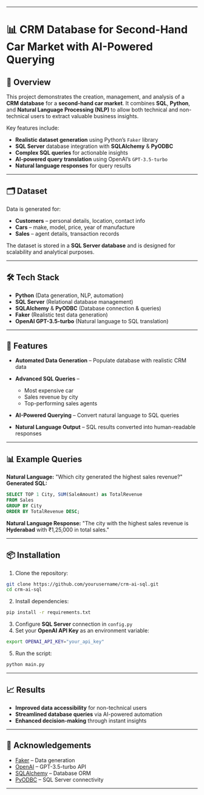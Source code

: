 
---

# 📊 CRM Database for Second-Hand Car Market with AI-Powered Querying

## 📌 Overview

This project demonstrates the creation, management, and analysis of a **CRM database** for a **second-hand car market**. It combines **SQL**, **Python**, and **Natural Language Processing (NLP)** to allow both technical and non-technical users to extract valuable business insights.

Key features include:

* **Realistic dataset generation** using Python’s `Faker` library
* **SQL Server** database integration with **SQLAlchemy** & **PyODBC**
* **Complex SQL queries** for actionable insights
* **AI-powered query translation** using OpenAI’s `GPT-3.5-turbo`
* **Natural language responses** for query results

---

## 🗂️ Dataset

Data is generated for:

* **Customers** – personal details, location, contact info
* **Cars** – make, model, price, year of manufacture
* **Sales** – agent details, transaction records

The dataset is stored in a **SQL Server database** and is designed for scalability and analytical purposes.

---

## 🛠️ Tech Stack

* **Python** (Data generation, NLP, automation)
* **SQL Server** (Relational database management)
* **SQLAlchemy** & **PyODBC** (Database connection & queries)
* **Faker** (Realistic test data generation)
* **OpenAI GPT-3.5-turbo** (Natural language to SQL translation)

---

## 🚀 Features

* **Automated Data Generation** – Populate database with realistic CRM data
* **Advanced SQL Queries** –

  * Most expensive car
  * Sales revenue by city
  * Top-performing sales agents
* **AI-Powered Querying** – Convert natural language to SQL queries
* **Natural Language Output** – SQL results converted into human-readable responses

---

## 📊 Example Queries

**Natural Language:** "Which city generated the highest sales revenue?"
**Generated SQL:**

```sql
SELECT TOP 1 City, SUM(SaleAmount) as TotalRevenue  
FROM Sales  
GROUP BY City  
ORDER BY TotalRevenue DESC;
```

**Natural Language Response:** "The city with the highest sales revenue is **Hyderabad** with ₹1,25,000 in total sales."

---

## 📦 Installation

1. Clone the repository:

```bash
git clone https://github.com/yourusername/crm-ai-sql.git
cd crm-ai-sql
```

2. Install dependencies:

```bash
pip install -r requirements.txt
```

3. Configure **SQL Server** connection in `config.py`
4. Set your **OpenAI API Key** as an environment variable:

```bash
export OPENAI_API_KEY="your_api_key"
```

5. Run the script:

```bash
python main.py
```

---

## 📈 Results

* **Improved data accessibility** for non-technical users
* **Streamlined database queries** via AI-powered automation
* **Enhanced decision-making** through instant insights

---

## 🙏 Acknowledgements

* [Faker](https://faker.readthedocs.io/) – Data generation
* [OpenAI](https://openai.com/) – GPT-3.5-turbo API
* [SQLAlchemy](https://www.sqlalchemy.org/) – Database ORM
* [PyODBC](https://github.com/mkleehammer/pyodbc) – SQL Server connectivity

---

